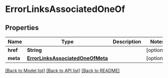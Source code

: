 # ErrorLinksAssociatedOneOf

## Properties
Name | Type | Description | Notes
------------ | ------------- | ------------- | -------------
**href** | **String** |  | [optional] 
**meta** | [**ErrorLinksAssociatedOneOfMeta**](ErrorLinksAssociatedOneOfMeta.md) |  | [optional] 

[[Back to Model list]](../README.md#documentation-for-models) [[Back to API list]](../README.md#documentation-for-api-endpoints) [[Back to README]](../README.md)


